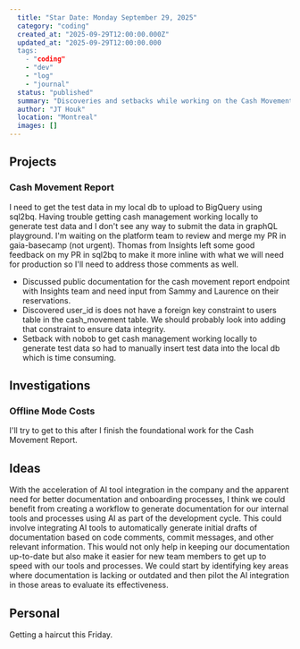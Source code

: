 ```yaml
---
  title: "Star Date: Monday September 29, 2025"
  category: "coding"
  created_at: "2025-09-29T12:00:00.000Z"
  updated_at: "2025-09-29T12:00:00.000
  tags: 
    - "coding"
    - "dev"
    - "log"
    - "journal"
  status: "published"
  summary: "Discoveries and setbacks while working on the Cash Movement Report and ideas for improving documentation with AI."
  author: "JT Houk"
  location: "Montreal"
  images: []
---
```


## Projects

### Cash Movement Report

I need to get the test data in my local db to upload to BigQuery using sql2bq.
  Having trouble getting cash management working locally to generate test data and I don't see any way to submit the data in graphQL playground.
I'm waiting on the platform team to review and merge my PR in gaia-basecamp (not urgent).
Thomas from Insights left some good feedback on my PR in sql2bq to make it more inline with what we will need for production so I'll need to address those comments as well.

- Discussed public documentation for the cash movement report endpoint with Insights team and need input from Sammy and Laurence on their reservations.
- Discovered user_id is does not have a foreign key constraint to users table in the cash_movement table.
  We should probably look into adding that constraint to ensure data integrity.
- Setback with nobob to get cash management working locally to generate test data so had to manually insert test data into the local db which is time consuming.

## Investigations

### Offline Mode Costs

I'll try to get to this after I finish the foundational work for the Cash Movement Report.

## Ideas

With the acceleration of AI tool integration in the company and the apparent need for better documentation and onboarding processes,
I think we could benefit from creating a workflow to generate documentation for our internal tools and processes using AI as part of the development cycle.
This could involve integrating AI tools to automatically generate initial drafts of documentation based on code comments, commit messages, and other relevant information.
This would not only help in keeping our documentation up-to-date but also make it easier for new team members to get up to speed with our tools and processes.
We could start by identifying key areas where documentation is lacking or outdated and then pilot the AI integration in those areas to evaluate its effectiveness.

## Personal

Getting a haircut this Friday.
